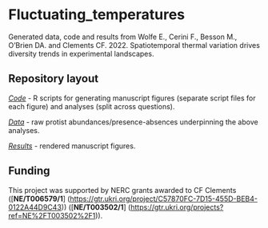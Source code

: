 # Fluctuating_temperatures

Generated data, code and results from Wolfe E., Cerini F., Besson M., O’Brien DA. and Clements CF. 2022. Spatiotemporal thermal variation drives diversity trends in experimental landscapes.

## Repository layout
[*Code*](Code) - R scripts for generating manuscript figures (separate script files for each figure) and analyses (split across questions).

[*Data*](Data) - raw protist abundances/presence-absences underpinning the above analyses.

[*Results*](Results) - rendered manuscript figures.

## Funding
This project was supported by NERC grants awarded to CF Clements ([**NE/T006579/1**] (https://gtr.ukri.org/project/C57870FC-7D15-455D-BEB4-0122A44D9C43)) ([**NE/T003502/1**] (https://gtr.ukri.org/projects?ref=NE%2FT003502%2F1)).

